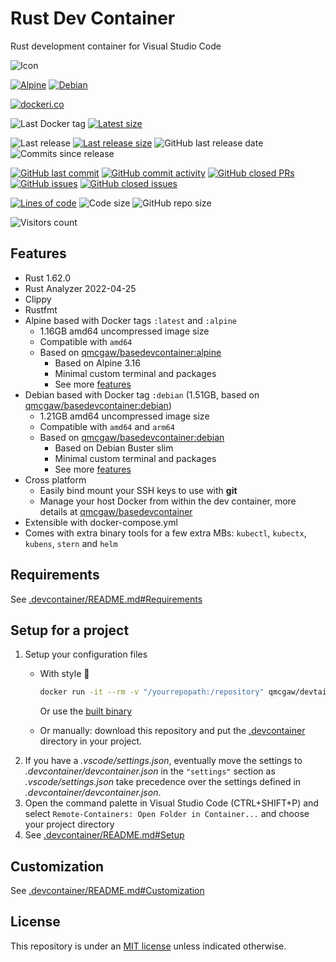 # Rust Dev Container

Rust development container for Visual Studio Code

![Icon](https://github.com/qdm12/rustdevcontainer/raw/main/icon.svg)

[![Alpine](https://github.com/qdm12/rustdevcontainer/actions/workflows/alpine.yml/badge.svg)](https://github.com/qdm12/rustdevcontainer/actions/workflows/alpine.yml)
[![Debian](https://github.com/qdm12/rustdevcontainer/actions/workflows/debian.yml/badge.svg)](https://github.com/qdm12/rustdevcontainer/actions/workflows/debian.yml)

[![dockeri.co](https://dockeri.co/image/qmcgaw/rustdevcontainer)](https://hub.docker.com/r/qmcgaw/rustdevcontainer)

![Last Docker tag](https://img.shields.io/docker/v/qmcgaw/rustdevcontainer?sort=semver&label=Last%20Docker%20tag)
[![Latest size](https://img.shields.io/docker/image-size/qmcgaw/rustdevcontainer/latest?label=Latest%20image)](https://hub.docker.com/r/qmcgaw/rustdevcontainer/tags)

![Last release](https://img.shields.io/github/release/qdm12/rustdevcontainer?label=Last%20release)
[![Last release size](https://img.shields.io/docker/image-size/qmcgaw/rustdevcontainer?sort=semver&label=Last%20released%20image)](https://hub.docker.com/r/qmcgaw/rustdevcontainer/tags?page=1&ordering=last_updated)
![GitHub last release date](https://img.shields.io/github/release-date/qdm12/rustdevcontainer?label=Last%20release%20date)
![Commits since release](https://img.shields.io/github/commits-since/qdm12/rustdevcontainer/latest?sort=semver)

[![GitHub last commit](https://img.shields.io/github/last-commit/qdm12/rustdevcontainer.svg)](https://github.com/qdm12/rustdevcontainer/commits/main)
[![GitHub commit activity](https://img.shields.io/github/commit-activity/y/qdm12/rustdevcontainer.svg)](https://github.com/qdm12/rustdevcontainer/graphs/contributors)
[![GitHub closed PRs](https://img.shields.io/github/issues-pr-closed/qdm12/rustdevcontainer.svg)](https://github.com/qdm12/rustdevcontainer/pulls?q=is%3Apr+is%3Aclosed)
[![GitHub issues](https://img.shields.io/github/issues/qdm12/rustdevcontainer.svg)](https://github.com/qdm12/rustdevcontainer/issues)
[![GitHub closed issues](https://img.shields.io/github/issues-closed/qdm12/rustdevcontainer.svg)](https://github.com/qdm12/rustdevcontainer/issues?q=is%3Aissue+is%3Aclosed)

[![Lines of code](https://img.shields.io/tokei/lines/github/qdm12/rustdevcontainer)](https://github.com/qdm12/rustdevcontainer)
![Code size](https://img.shields.io/github/languages/code-size/qdm12/rustdevcontainer)
![GitHub repo size](https://img.shields.io/github/repo-size/qdm12/rustdevcontainer)

![Visitors count](https://visitor-badge.laobi.icu/badge?page_id=rustdevcontainer.readme)

## Features

- Rust 1.62.0
- Rust Analyzer 2022-04-25
- Clippy
- Rustfmt
- Alpine based with Docker tags `:latest` and `:alpine`
  - 1.16GB amd64 uncompressed image size
  - Compatible with `amd64`
  - Based on [qmcgaw/basedevcontainer:alpine](https://github.com/qdm12/basedevcontainer)
    - Based on Alpine 3.16
    - Minimal custom terminal and packages
    - See more [features](https://github.com/qdm12/basedevcontainer#features)
- Debian based with Docker tag `:debian` (1.51GB, based on [qmcgaw/basedevcontainer:debian](https://github.com/qdm12/basedevcontainer))
  - 1.21GB amd64 uncompressed image size
  - Compatible with `amd64` and `arm64`
  - Based on [qmcgaw/basedevcontainer:debian](https://github.com/qdm12/basedevcontainer)
    - Based on Debian Buster slim
    - Minimal custom terminal and packages
    - See more [features](https://github.com/qdm12/basedevcontainer#features)
- Cross platform
  - Easily bind mount your SSH keys to use with **git**
  - Manage your host Docker from within the dev container, more details at [qmcgaw/basedevcontainer](https://github.com/qdm12/basedevcontainer#features)
- Extensible with docker-compose.yml
- Comes with extra binary tools for a few extra MBs: `kubectl`, `kubectx`, `kubens`, `stern` and `helm`

## Requirements

See [.devcontainer/README.md#Requirements](.devcontainer/README.md#Requirements)

## Setup for a project

1. Setup your configuration files
    - With style 💯

        ```sh
        docker run -it --rm -v "/yourrepopath:/repository" qmcgaw/devtainr:v0.2.0 -dev rust -path /repository -name projectname
        ```

        Or use the [built binary](https://github.com/qdm12/devtainr#binary)
    - Or manually: download this repository and put the [.devcontainer](.devcontainer) directory in your project.
1. If you have a *.vscode/settings.json*, eventually move the settings to *.devcontainer/devcontainer.json* in the `"settings"` section as *.vscode/settings.json* take precedence over the settings defined in *.devcontainer/devcontainer.json*.
1. Open the command palette in Visual Studio Code (CTRL+SHIFT+P) and select `Remote-Containers: Open Folder in Container...` and choose your project directory
1. See [.devcontainer/README.md#Setup](.devcontainer/README.md#Setup)

## Customization

See [.devcontainer/README.md#Customization](.devcontainer/README.md#Customization)

## License

This repository is under an [MIT license](https://github.com/qdm12/rustdevcontainer/main/LICENSE) unless indicated otherwise.
